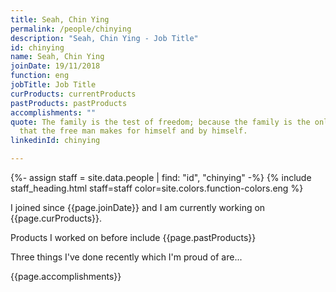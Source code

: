 ```yaml
---
title: Seah, Chin Ying
permalink: /people/chinying
description: "Seah, Chin Ying - Job Title"
id: chinying
name: Seah, Chin Ying
joinDate: 19/11/2018
function: eng
jobTitle: Job Title
curProducts: currentProducts
pastProducts: pastProducts
accomplishments: ""
quote: The family is the test of freedom; because the family is the only thing
  that the free man makes for himself and by himself.
linkedinId: chinying

---
```


{%- assign staff = site.data.people | find: "id", "chinying" -%}
{% include staff_heading.html staff=staff color=site.colors.function-colors.eng %}

<p>I joined since {{page.joinDate}} and I am currently working on {{page.curProducts}}.</p>

<p>Products I worked on before include {{page.pastProducts}}</p>

<p>Three things I've done recently which I'm proud of are...</p>
{{page.accomplishments}}
